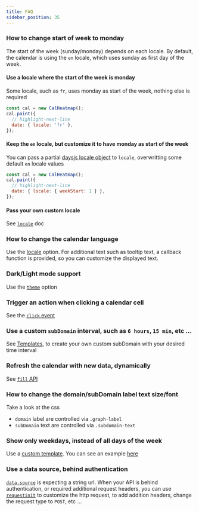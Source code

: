 ```yaml
---
title: FAQ
sidebar_position: 35
---
```


### How to change start of week to monday

The start of the week (sunday/monday) depends on each locale. By default,
the calendar is using the `en` locale, which uses sunday as first day of the week.

#### Use a locale where the start of the week is monday

Some locale, such as `fr`, uses monday as start of the week, nothing else is required

```js
const cal = new CalHeatmap();
cal.paint({
  // highlight-next-line
  date: { locale: 'fr' },
});
```

#### Keep the `en` locale, but customize it to have monday as start of the week

You can pass a partial [daysjs locale object](https://day.js.org/docs/en/customization/customization) to `locale`, overwritting some default `en` locale values

```js
const cal = new CalHeatmap();
cal.paint({
  // highlight-next-line
  date: { locale: { weekStart: 1 } },
});
```

#### Pass your own custom locale

See [`locale`](https://day.js.org/docs/en/customization/customization) doc

### How to change the calendar language

Use the [locale](options/date.md#locale) option. For additional text such as tooltip text, a callback
function is provided, so you can customize the displayed text.

### Dark/Light mode support

Use the [`theme`](options/theme.md) option

### Trigger an action when clicking a calendar cell

See the [`click` event](events.md#click)

### Use a custom `subDomain` interval, such as `6 hours`, `15 min`, etc ...

See [Templates](template.md), to create your own custom subDomain with your desired time interval

### Refresh the calendar with new data, dynamically

See [`fill` API](API/fill.md)

### How to change the domain/subDomain label text size/font

Take a look at the css

- `domain` label are controlled via `.graph-label`
- `subDomain` text are controlled via `.subdomain-text`

### Show only weekdays, instead of all days of the week

Use a [custom template](templates.md). You can see an example [here](template.md#days-subdomain-with-all-days-on-the-same-row)

### Use a data source, behind authentication

[`data.source`](options/data.md#source) is expecting a string url. When your API is behind authentication,
or required additional request headers, you can use [`requestinit`](options/data.md#requestinit) to customize the http request,
to add addition headers, change the request type to `POST`, etc ...
